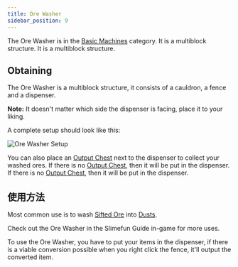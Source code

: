 ```yaml
---
title: Ore Washer
sidebar_position: 9
---
```


The Ore Washer is in the [Basic Machines](/docs/Slimefun/Basic-Machines) category. It is a multiblock structure. It is a multiblock structure.

## Obtaining

The Ore Washer is a multiblock structure, it consists of a cauldron, a fence and a dispenser.

**Note:** It doesn't matter which side the dispenser is facing, place it to your liking.

A complete setup should look like this:

![Ore Washer Setup](https://raw.githubusercontent.com/TheBusyBiscuit/Slimefun4-Wiki/master/images/multiblock-ore-washer.png)

You can also place an [Output Chest](Output-Chest) next to the dispenser to collect your washed ores. If there is no [Output Chest](Output-Chest), then it will be put in the dispenser. If there is no [Output Chest](Output-Chest), then it will be put in the dispenser.

## 使用方法

Most common use is to wash [Sifted Ore](Sifted-Ore) into [Dusts](Dusts).

Check out the Ore Washer in the Slimefun Guide in-game for more uses.

To use the Ore Washer, you have to put your items in the dispenser, if there is a viable conversion possible when you right click the fence, it'll output the converted item.

